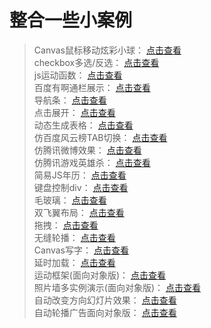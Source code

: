 # 整合一些小案例
> Canvas鼠标移动炫彩小球： [点击查看](https://zhouyijieqm.github.io/Case/Canvas鼠标移动炫彩小球.html)  
> checkbox多选/反选： [点击查看](https://zhouyijieqm.github.io/Case/checkbox.html)  
> js运动函数： [点击查看](https://zhouyijieqm.github.io/Case/js运动函数.html)  
> 百度有啊通栏展示： [点击查看](https://zhouyijieqm.github.io/Case/百度有啊通栏展示.html)  
> 导航条： [点击查看](https://zhouyijieqm.github.io/Case/导航条.html)  
> 点击展开： [点击查看](https://zhouyijieqm.github.io/Case/点击展开.html)  
> 动态生成表格： [点击查看](https://zhouyijieqm.github.io/Case/动态生成表格.html)  
> 仿百度风云榜TAB切换： [点击查看](https://zhouyijieqm.github.io/Case/仿百度风云榜TAB切换.html)  
> 仿腾讯微博效果： [点击查看](https://zhouyijieqm.github.io/Case/仿腾讯微博效果.html)  
> 仿腾讯游戏英雄杀： [点击查看](https://zhouyijieqm.github.io/Case/仿腾讯游戏英雄杀.html)  
> 简易JS年历： [点击查看](https://zhouyijieqm.github.io/Case/简易JS年历.html)  
> 键盘控制div： [点击查看](https://zhouyijieqm.github.io/Case/键盘控制div.html)  
> 毛玻璃： [点击查看](https://zhouyijieqm.github.io/Case/毛玻璃.html)  
> 双飞翼布局： [点击查看](https://zhouyijieqm.github.io/Case/双飞翼布局.html)  
> 拖拽： [点击查看](https://zhouyijieqm.github.io/Case/拖拽.html)  
> 无缝轮播： [点击查看](https://zhouyijieqm.github.io/Case/无缝轮播.html)  
> Canvas写字： [点击查看](https://zhouyijieqm.github.io/Case/Canvas写字.html)  
> 延时加载： [点击查看](https://zhouyijieqm.github.io/Case/延时加载.html)  
> 运动框架(面向对象版)： [点击查看](https://zhouyijieqm.github.io/Case/运动框架(面向对象版).html)  
> 照片墙多实例演示(面向对象版)： [点击查看](https://zhouyijieqm.github.io/Case/照片墙多实例演示(面向对象版).html)  
> 自动改变方向幻灯片效果： [点击查看](https://zhouyijieqm.github.io/Case/checkbox.html)  
> 自动轮播广告面向对象版： [点击查看](https://zhouyijieqm.github.io/Case/自动轮播广告面向对象版.html)  
  
